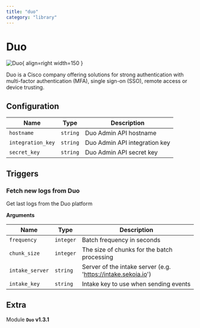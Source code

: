 ```yaml
---
title: "duo"
category: "library"
---
```

# Duo

![Duo](/assets/playbooks/library/duo.png){ align=right width=150 }

Duo is a Cisco company offering solutions for strong authentication with multi-factor authentication (MFA), single sign-on (SSO), remote access or device trusting.

## Configuration

| Name      |  Type   |  Description  |
| --------- | ------- | --------------------------- |
| `hostname` | `string` | Duo Admin API hostname |
| `integration_key` | `string` | Duo Admin API integration key |
| `secret_key` | `string` | Duo Admin API secret key |

## Triggers

### Fetch new logs from Duo

Get last logs from the Duo platform

**Arguments**

| Name      |  Type   |  Description  |
| --------- | ------- | --------------------------- |
| `frequency` | `integer` | Batch frequency in seconds |
| `chunk_size` | `integer` | The size of chunks for the batch processing |
| `intake_server` | `string` | Server of the intake server (e.g. 'https://intake.sekoia.io') |
| `intake_key` | `string` | Intake key to use when sending events |


## Extra

Module **`Duo` v1.3.1**